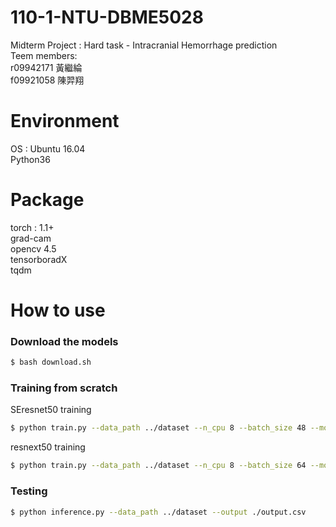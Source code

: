# 110-1-NTU-DBME5028
Midterm Project : Hard task - Intracranial Hemorrhage prediction \
Teem members:\
r09942171 黃繼綸 \
f09921058 陳羿翔

# Environment
OS : Ubuntu 16.04 \
Python36

# Package
torch : 1.1+ \
grad-cam \
opencv 4.5 \
tensorboradX \
tqdm

# How to use
### Download the models
```bash
$ bash download.sh
```

### Training from scratch
SEresnet50 training
```bash
$ python train.py --data_path ../dataset --n_cpu 8 --batch_size 48 --model SEresnet50 --saved_name model_SEresnet50
```

resnext50 training
```bash
$ python train.py --data_path ../dataset --n_cpu 8 --batch_size 64 --model resnext50 --saved_name model_resnext50
```

### Testing
```bash
$ python inference.py --data_path ../dataset --output ./output.csv
```


